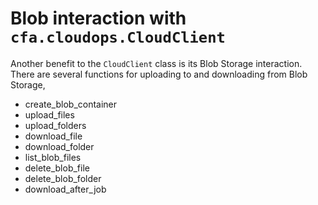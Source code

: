 # Blob interaction with `cfa.cloudops.CloudClient`

Another benefit to the `CloudClient` class is its Blob Storage interaction. There are several functions for uploading to and downloading from Blob Storage,

- create_blob_container
- upload_files
- upload_folders
- download_file
- download_folder
- list_blob_files
- delete_blob_file
- delete_blob_folder
- download_after_job
